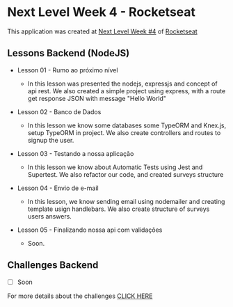  # Next Level Week 4 - Rocketseat
This application was created at [Next Level Week #4](https://nextlevelweek.com/) of [Rocketseat](https://rocketseat.com.br)

## Lessons Backend (NodeJS)
 - Lesson 01 - Rumo ao próximo nível
   * In this lesson was presented the nodejs, expressjs and concept of api rest. We also created a simple project using express, with a route get response JSON with message "Hello World"

 - Lesson 02 - Banco de Dados
   * In this lesson we know some databases some TypeORM and Knex.js, setup TypeORM in project. We also create controllers and routes to signup the user.

 - Lesson 03 - Testando a nossa aplicação
   * In this lesson we know about Automatic Tests using Jest and Supertest. We also refactor our code, and created surveys structure

 - Lesson 04 - Envio de e-mail
   * In this lesson, we know sending email using nodemailer and creating template usign handlebars. We also create structure of surveys users answers.

 - Lesson 05 - Finalizando nossa api com validações
   * Soon.

## Challenges Backend
 - [ ] Soon

For more details about the challenges [CLICK HERE]()
